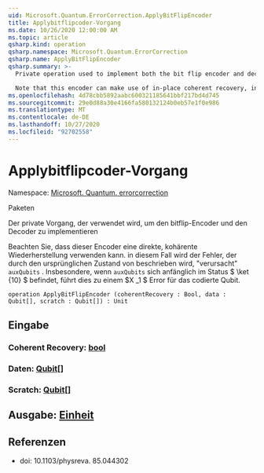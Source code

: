 ```yaml
---
uid: Microsoft.Quantum.ErrorCorrection.ApplyBitFlipEncoder
title: Applybitflipcoder-Vorgang
ms.date: 10/26/2020 12:00:00 AM
ms.topic: article
qsharp.kind: operation
qsharp.namespace: Microsoft.Quantum.ErrorCorrection
qsharp.name: ApplyBitFlipEncoder
qsharp.summary: >-
  Private operation used to implement both the bit flip encoder and decoder.

  Note that this encoder can make use of in-place coherent recovery, in which case it will "cause" the error described by the initial state of `auxQubits`. In particular, if `auxQubits` are initially in the state $\ket{10}$, this will cause an $X_1$ error on the encoded qubit.
ms.openlocfilehash: 4d78cbb5892aabc600321185641bbf217bd4d745
ms.sourcegitcommit: 29e0d88a30e4166fa580132124b0eb57e1f0e986
ms.translationtype: MT
ms.contentlocale: de-DE
ms.lasthandoff: 10/27/2020
ms.locfileid: "92702558"
---
```

# <a name="applybitflipencoder-operation"></a>Applybitflipcoder-Vorgang

Namespace: [Microsoft. Quantum. errorcorrection](xref:Microsoft.Quantum.ErrorCorrection)

Paketen [](https://nuget.org/packages/)


Der private Vorgang, der verwendet wird, um den bitflip-Encoder und den Decoder zu implementieren

Beachten Sie, dass dieser Encoder eine direkte, kohärente Wiederherstellung verwenden kann. in diesem Fall wird der Fehler, der durch den ursprünglichen Zustand von beschrieben wird, "verursacht" `auxQubits` .
Insbesondere, wenn `auxQubits` sich anfänglich im Status $ \ket {10} $ befindet, führt dies zu einem $X _1 $ Error für das codierte Qubit.

```qsharp
operation ApplyBitFlipEncoder (coherentRecovery : Bool, data : Qubit[], scratch : Qubit[]) : Unit
```


## <a name="input"></a>Eingabe

### <a name="coherentrecovery--bool"></a>Coherent Recovery: [bool](xref:microsoft.quantum.lang-ref.bool)




### <a name="data--qubit"></a>Daten: [Qubit](xref:microsoft.quantum.lang-ref.qubit)[]




### <a name="scratch--qubit"></a>Scratch: [Qubit](xref:microsoft.quantum.lang-ref.qubit)[]





## <a name="output--unit"></a>Ausgabe: [Einheit](xref:microsoft.quantum.lang-ref.unit)



## <a name="references"></a>Referenzen

- doi: 10.1103/physreva. 85.044302
